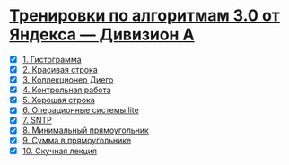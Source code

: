 # [Тренировки по алгоритмам 3.0 от Яндекса — Дивизион А](https://contest.yandex.ru/contest/45469/enter/?retPage=)

- [x] [1. Гистограмма](https://contest.yandex.ru/contest/45469/problems/1/)
- [x] [2. Красивая строка](https://contest.yandex.ru/contest/45469/problems/2/)
- [x] [3. Коллекционер Диего](https://contest.yandex.ru/contest/45469/problems/3/)
- [x] [4. Контрольная работа](https://contest.yandex.ru/contest/45469/problems/4/)
- [x] [5. Хорошая строка](https://contest.yandex.ru/contest/45469/problems/5/)
- [x] [6. Операционные системы lite](https://contest.yandex.ru/contest/45469/problems/6/)
- [x] [7. SNTP](https://contest.yandex.ru/contest/45469/problems/7/)
- [x] [8. Минимальный прямоугольник](https://contest.yandex.ru/contest/45469/problems/8/)
- [x] [9. Сумма в прямоугольнике](https://contest.yandex.ru/contest/45469/problems/9/)
- [x] [10. Скучная лекция](https://contest.yandex.ru/contest/45469/problems/10/)